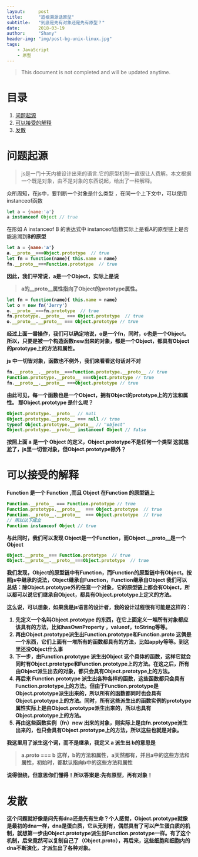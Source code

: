 ```yaml
---
layout:     post
title:      "追根溯源话原型"
subtitle:   "到底是先有对象还是先有原型？"
date:       2018-03-19
author:     "Shany"
header-img: "img/post-bg-unix-linux.jpg"
tags:
    - JavaScript
    - 原型
---
```


> This document is not completed and will be updated anytime.


# 目录

1. [问题起源](#问题起源)
2. [可以接受的解释](#可以接受的解释)
3. [发散](#发散)


# 问题起源



> js是一门十天内被设计出来的语言.它的原型机制一直很让人费解。本文根据一个既是对象，由不是对象的东西说起，给出了一种解释。



众所周知，在js中，要判断一个对象是什么类型 ，在同一个上下文中，可以使用instanceof函数
```js
let a = {name:'a'}
a instanceof Object // true
```
在形如 A instanceof B  的表达式中 instanceof函数实际上是看A的原型链上是否能追溯到<b>B的原型<b>

```js
let a = {name:'a'}
a.__proto__===Object.prototype  // true
let fn = function(name){ this.name = name}
fn.__proto__===Function.prototype  // true
```
因此，我们平常说，a是一个Object，实际上是说

> a的__proto__属性指向了Object的prototype属性。

```js
let fn = function(name){ this.name = name}
let o = new fn('Jerry')
o.__proto__===fn.prototype  // true
fn.prototype.__proto__ === Object.prototype  // true
o.__proto__.__proto__ === Object.prototype // true
```
经过上面一番操作，我们可以确定地说，o是一个fn，同时，o也是一个Object。所以，只要是被一个构造函数new出来的对象，都是一个Object，都具有Object的prototype上的方法和属性。

js 中一切皆对象，函数也不例外，我们来看看这句话对不对
```js
fn.__proto__.__proto__===Function.prototype.__proto__ // true
Function.prototype.__proto__ ===Object.prototype // true
fn.__proto__.__proto__ ===Object.prototype // true
```
由此可见，每一个函数也是一个Object，拥有Object的prototype上的方法和属性。
那Object.prototype 是什么呢？

```js
Object.prototype.__proto__ // null
Object.prototype.__proto__ === null // true
typeof Object.prototype.__proto__ // "object"
Object.prototype.__proto__ instanceof Object // false
```
按照上面 a 是一个 Object 的定义，Object.prototype不是任何一个类型
这就尴尬了，js里一切皆对象，但Object.prototype除外？

# 可以接受的解释
Function 是一个 Function ,而且 Object 在Function 的原型链上

```js
Function.__proto__ === Function.prototype // true
Function.prototype.__proto__  === Object.prototype  // true
Function.__proto__.__proto__  === Object.prototype  // true
// 所以以下成立
Function instanceof Object // true
```
与此同时，我们可以发现 Object是一个Function，而Object.__proto__是一个Object

```js
Object.__proto__=== Function.prototype  // true
Object.__proto__.__proto__===Object.prototype  // true
```

我们发现，Object的原型链中有Function，而Function的原型链中有Object。按照js中继承的说法，Object继承自Function，Function继承自Object 
我们可以总结：除Object.prototype外的任意一个对象，它的原型链上都会有Object，所以都可以说它们继承自Object，都具有Object.prototype上定义的方法。

这么说，可以想象，如果我是js语言的设计者，我的设计过程很有可能是这样的：
1. 先定义一个名叫Object.prototype 的东西，在它上面定义一堆所有对象都应该具有的方法，比如hasOwnProperty ，valueof，toString等等。
2.  再由Object.prototype派生出Function.prototype和Function.__proto__  这俩是一个东西，它们上面有一堆所有的函数都具有的方法，比如apply等等。到这里还没Object什么事
3. 下一步，由Function.prototype 派生出Object 这个具体的函数，这样它就会同时有Object.prototype和Function.prototype上的方法。在这之后，所有由Object派生出去的对象，都只会具有Object.prototype上的方法。
4. 再后来 Function.prototype 派生出各种各样的函数，这些函数都只会具有Function.prototype上的方法。但由于Function.prototype是Object.prototype派生出来的，所以所有的函数都同时也会具有Object.prototype上的方法。同时，所有这些派生出的函数实例的prototype属性实际上是由Object.prototype派生出来的，所以也具有Object.prototype上的方法。
5. 再由这些函数实例（fn）new 出来的对象，则实际上是由fn.prototype派生出来的，也只会具有Object.prototype上的方法，所以这些也就是对象。

我这里用了<b>派生</b>这个词，而不是继承，我定义 a 派生出 b的意思是
> a.__proto__ === b 这样，b的方法和属性，a天然都有，并且a中的这些方法和属性，初始时，都默认指向b中的这些方法和属性

说得很绕，但意思你们懂得！所以答案是:<strong>先有原型，再有对象！</strong>

# 发散

这个问题就好像是问先有dna还是先有生命？个人感觉，Object.prototype就像是最初的dna一样，dna是蛋白质，它从无到有，偶然具有了可以产生蛋白质的机制，就想第一步由Object.prototype派生出Function.prototype一样。有了这个机制，后来竟然可以复制自己了（Object.__proto__），再后来，这些细胞和细胞内的dna不断演化，才派生出了各种对象。





